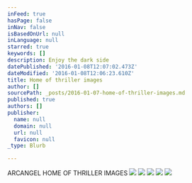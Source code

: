 ```yaml
---
inFeed: true
hasPage: false
inNav: false
isBasedOnUrl: null
inLanguage: null
starred: true
keywords: []
description: Enjoy the dark side
datePublished: '2016-01-08T12:07:02.473Z'
dateModified: '2016-01-08T12:06:23.610Z'
title: Home of thriller images
author: []
sourcePath: _posts/2016-01-07-home-of-thriller-images.md
published: true
authors: []
publisher:
  name: null
  domain: null
  url: null
  favicon: null
_type: Blurb

---
```

ARCANGEL HOME OF THRILLER IMAGES
![](https://the-grid-user-content.s3-us-west-2.amazonaws.com/addc1c34-6aeb-4558-ab98-4b84825c5264.jpg)
![](https://the-grid-user-content.s3-us-west-2.amazonaws.com/7fc296ff-9456-4ce3-877a-79ff1024026a.jpg)
![](https://the-grid-user-content.s3-us-west-2.amazonaws.com/62545cb0-3f6b-4c3b-9aa6-f788b33777d3.jpg)
![](https://the-grid-user-content.s3-us-west-2.amazonaws.com/13fd9ccd-a50c-4ff7-ab47-cb70750ac061.jpg)
![](https://the-grid-user-content.s3-us-west-2.amazonaws.com/b4a48b7a-2aea-4d4b-8f95-e3d8efdede35.jpg)